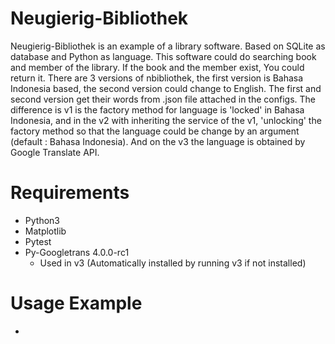 # Neugierig-Bibliothek
Neugierig-Bibliothek is an example of a library software. Based on SQLite as database and Python as language. This software could do searching book and member of the library. If the book and the member exist, You could return it. There are 3 versions of nbibliothek, the first version is Bahasa Indonesia based, the second version could change to English. The first and second version get their words from .json file attached in the configs. The difference is v1 is the factory method for language is 'locked' in Bahasa Indonesia, and in the v2 with inheriting the service of the v1, 'unlocking' the factory method so that the language could be change by an argument (default : Bahasa Indonesia). And on the v3 the language is obtained by Google Translate API.

# Requirements
* Python3
* Matplotlib
* Pytest
* Py-Googletrans 4.0.0-rc1
    * Used in v3 (Automatically installed by running v3 if not installed)

# Usage Example
-

 
 

